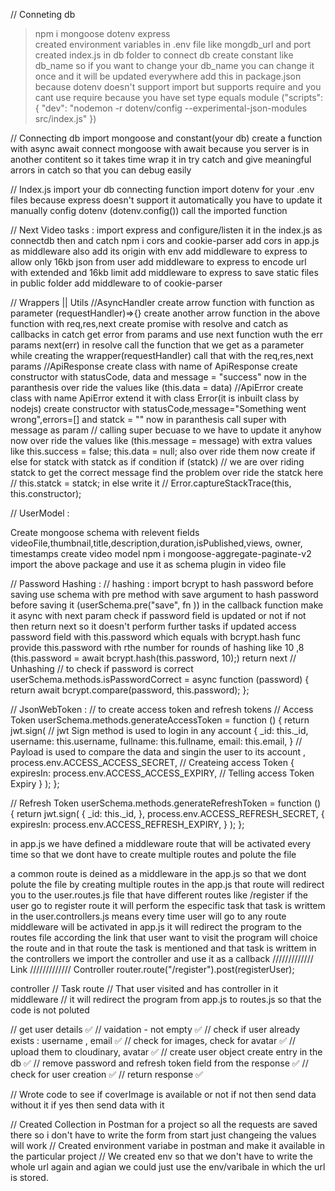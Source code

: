 // Conneting db

> npm i mongoose dotenv express  
> created environment variables in .env file like mongdb_url and port
> created index.js in db folder to connect db
> create constant like db_name so if you want to change your db_name you can change it once and it will be updated everywhere
> add this in package.json because dotenv doesn't support import but supports require and you cant use require because you have set type equals module ("scripts": { "dev": "nodemon -r dotenv/config --experimental-json-modules src/index.js" })

// Connecting db
import mongoose and constant(your db)
create a function with async await
connect mongoose with await because you server is in another contitent so it takes time
wrap it in try catch and give meaningful arrors in catch so that you can debug easily

// Index.js
import your db connecting function
import dotenv for your .env files because express doesn't support it automatically you have to update it manually
config dotenv (dotenv.config())
call the imported function

// Next Video tasks :
import express and configure/listen it in the index.js as connectdb then and catch
npm i cors and cookie-parser
add cors in app.js as middleware also add its origin with env
add middleware to express to allow only 16kb json from user
add middleware to express to encode url with extended and 16kb limit
add middleware to express to save static files in public folder
add middleware to of cookie-parser

// Wrappers || Utils
//AsyncHandler
create arrow function with function as parameter (requestHandler)=>{}
create another arrow function in the above function with req,res,next
create promise with resolve and catch as callbacks
in catch get error from params and use next function wuth the err params next(err)
in resolve call the function that we get as a parameter while creating the wrapper(requestHandler) call that with the req,res,next params
//ApiResponse
create class with name of ApiResponse
create constructor with statusCode, data and message = "success"
now in the paranthesis over ride the values like (this.data = data)
//ApiError
create class with name ApiError extend it with class Error(it is inbuilt class by nodejs)
create constructor with statusCode,message="Something went wrong",errors=[] and statck = ""
now in paranthesis call super with message as param // calling super becuase to we have to update it anyhow
now over ride the values like (this.message = message) with extra values like this.success = false; this.data = null; also over ride them
now create if else for statck with statck as if condition if (statck) // we are over riding statck to get the correct message find the problem
over ride the statck here // this.statck = statck;
in else write it // Error.captureStackTrace(this, this.constructor);

// UserModel :

Create mongoose schema with relevent fields videoFile,thumbnail,title,description,duration,isPublished,views, owner, timestamps
create video model
npm i mongoose-aggregate-paginate-v2
import the above package and use it as schema plugin in video file

// Password Hashing :
// hashing :
import bcrypt to hash password before saving
use schema with pre method with save argument to hash password before saving it (userSchema.pre("save", fn ))
in the callback function make it async with next param
check if password field is updated or not if not then return next so it doesn't perform further tasks
if updated access password field with this.password
which equals with bcrypt.hash func provide this.password with rthe number for rounds of hashing like 10 ,8 (this.password = await bcrypt.hash(this.password, 10);)
return next
// Unhashing // to check if password is correct
userSchema.methods.isPasswordCorrect = async function (password) {
return await bcrypt.compare(password, this.password);
};

// JsonWebToken : // to create access token and refresh tokens
// Access Token
userSchema.methods.generateAccessToken = function () {
return jwt.sign( // jwt Sign method is used to login in any account
{
\_id: this.\_id,
username: this.username,
fullname: this.fullname,
email: this.email,
} // Payload is used to compare the data and singin the user to its account
,
process.env.ACCESS_ACCESS_SECRET, // Createing access Token
{
expiresIn: process.env.ACCESS_ACCESS_EXPIRY, // Telling access Token Expiry
}
);
};

// Refresh Token
userSchema.methods.generateRefreshToken = function () {
return jwt.sign(
{
\_id: this.\_id,
},
process.env.ACCESS_REFRESH_SECRET,
{
expiresIn: process.env.ACCESS_REFRESH_EXPIRY,
}
);
};

<!-- Routers and controllers  -->

in app.js we have defined a middleware route that will be activated every time so that we dont have to create multiple routes and polute the file

a common route is deined as a middleware in the app.js so that we dont polute the file by creating multiple routes in the app.js
that route will redirect you to the user.routes.js file that have different routes
like /register if the user go to register route it will perform the especific task that task is writtem in the user.controllers.js
means every time user will go to any route middleware will be activated in app.js it will redirect the program to the routes file according the link that user want to visit the program will choice the route and in that route the task is mentioned and that task is writtem in the controllers we import the controller and use it as a callback
///////////// Link ///////////// Controller
router.route("/register").post(registerUser);

controller // Task
route // That user visited and has controller in it
middleware // it will redirect the program from app.js to routes.js so that the code is not poluted

<!-- Registeration : -->

// get user details ✅
// vaidation - not empty ✅
// check if user already exists : username , email ✅
// check for images, check for avatar ✅
// upload them to cloudinary, avatar ✅
// create user object create entry in the db ✅
// remove password and refresh token field from the response ✅
// check for user creation ✅
// return response ✅

<!-- Registeration resting  -->

// Wrote code to see if coverImage is available or not if not then send data without it if yes then send data with it

<!-- Postman -->
// Created Collection in Postman for a project so all the requests are saved there so i don't have to write the form from start just changeing the values will work
// Created environment variabe in postman and make it available in the particular project
// We created env so that we don't have to write the whole url again and agian we could just use the env/varibale in which the url is stored.